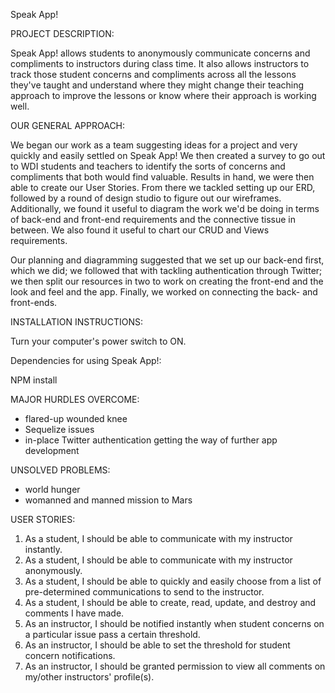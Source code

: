 Speak App!

PROJECT DESCRIPTION:

Speak App! allows students to anonymously communicate concerns and compliments to instructors during class time. It also allows instructors to track those student concerns and compliments across all the lessons they've taught and understand where they might change their teaching approach to improve the lessons or know where their approach is working well.

OUR GENERAL APPROACH:

We began our work as a team suggesting ideas for a project and very quickly and easily settled on Speak App! We then created a survey to go out to WDI students and teachers to identify the sorts of concerns and compliments that both would find valuable. Results in hand, we were then able to create our User Stories. From there we tackled setting up our ERD, followed by a round of design studio to figure out our wireframes. Additionally, we found it useful to diagram the work we'd be doing in terms of back-end and front-end requirements and the connective tissue in between. We also found it useful to chart our CRUD and Views requirements.

Our planning and diagramming suggested that we set up our back-end first, which we did; we followed that with tackling authentication through Twitter; we then split our resources in two to work on creating the front-end and the look and feel and the app. Finally, we worked on connecting the back- and front-ends. 

INSTALLATION INSTRUCTIONS:

Turn your computer's power switch to ON. 

Dependencies for using Speak App!:

NPM install



MAJOR HURDLES OVERCOME:

- flared-up wounded knee
- Sequelize issues
- in-place Twitter authentication getting the way of further app development

UNSOLVED PROBLEMS:

- world hunger
- womanned and manned mission to Mars

USER STORIES:

1. As a student, I should be able to communicate with my instructor instantly.  
2. As a student, I should be able to communicate with my instructor anonymously.  
3. As a student, I should be able to quickly and easily choose from a list of pre-determined communications to send to the
   instructor.  
4. As a student, I should be able to create, read, update, and destroy and comments I have made.  
5. As an instructor, I should be notified instantly when student concerns on a particular issue pass a certain threshold.  
6. As an instructor, I should be able to set the threshold for student concern notifications.  
7. As an instructor, I should be granted permission to view all comments on my/other instructors' profile(s).  
